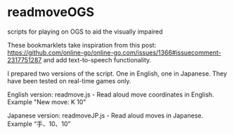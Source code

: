 # readmoveOGS
scripts for playing on OGS to aid the visually impaired

These bookmarklets take inspiration from this post: https://github.com/online-go/online-go.com/issues/1366#issuecomment-2317751287 and add text-to-speech functionality.

I prepared two versions of the script. One in English, one in Japanese.
They have been tested on real-time games only.

English version: readmove.js - Read aloud move coordinates in English. Example "New move: K 10"

Japanese version: readmoveJP.js - Read aloud moves in Japanese. Example “手、10、10”
